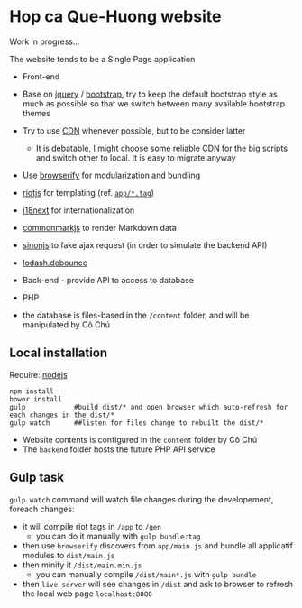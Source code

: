 # Hop ca Que-Huong website

Work in progress...

The website tends to be a Single Page application

* Front-end
 * Base on [jquery](http://jquery.com/) / [bootstrap](http://getbootstrap.com/), try to keep the default bootstrap style as much as possible so that we switch between many available bootstrap themes
 * Try to use [CDN](http://htmlcheats.com/cdn-2/6-reasons-use-cdn/) whenever possible, but to be consider latter 
    * It is debatable, I might choose some reliable CDN for the big scripts and switch other to local. It is easy to migrate anyway 
 * Use [browserify](http://browserify.org/) for modularization and bundling
 * [riotjs](http://riotjs.com/) for templating (ref. [`app/*.tag`](app))
 * [i18next](http://i18next.com/) for internationalization
 * [commonmarkjs](https://github.com/jgm/commonmark.js) to render Markdown data
 * [sinonjs](http://sinonjs.org/docs/#server) to fake ajax request (in order to simulate the backend API)
 * [lodash.debounce](https://lodash.com/docs#debounce)
 
* Back-end - provide API to access to database
 * PHP 
 * the database is files-based in the `/content` folder, and will be manipulated by Cô Chú 
 
## Local installation  
Require: [nodejs](https://nodejs.org/)

```
npm install
bower install
gulp            #build dist/* and open browser which auto-refresh for each changes in the dist/* 
gulp watch      ##listen for files change to rebuilt the dist/* 
```

* Website contents is configured in the `content` folder by Cô Chú
* The `backend` folder hosts the future PHP API service

## Gulp task
`gulp watch` command will watch file changes during the developement, foreach changes:
* it will compile riot tags in `/app` to `/gen`
  * you can do it manually with `gulp bundle:tag`
* then use `browserify` discovers from `app/main.js` and bundle all applicatif modules to `dist/main.js`
* then minify it `/dist/main.min.js`
  * you can manually compile `/dist/main*.js` with `gulp bundle`
* then `live-server` will see changes in `/dist` and ask to browser to refresh the local web page `localhost:8080`
